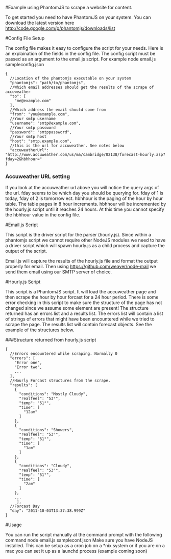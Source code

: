 #Example using PhantomJS to scrape a website for content.

To get started you need to have PhantomJS on your system. You can download the latest version here http://code.google.com/p/phantomjs/downloads/list

#Config File Setup

The config file makes it easy to configure the script for your needs. Here is an explaination of the fields in the config file. The config script must be passed as an argument to the email.js script. For example node email.js sampleconfig.json 

    {
      //Location of the phantomjs executable on your system
      "phantomjs": "path/to/phantomjs", 
      //Which email addresses should get the results of the scrape of accuweather
      "to": [
        "me@example.com"
      ],
      //Which address the email should come from
      "from": "you@example.com",
      //Your smtp username
      "username": "smtp@example.com",
      //Your smtp password
      "password": "smtppassword",
      //Your smtp host
      "host": "smtp.example.com",
      //this is the url for accuweather. See notes below
      "accuweatherUrl": "http://www.accuweather.com/us/ma/cambridge/02138/forecast-hourly.asp?fday=2&hbhhour="
    }

### Accuweather URL setting
If you look at the accuweather url above you will notice the query args of the url. fday seems to be which day you should be querying for. fday of 1 is today, fday of 2 is tomorrow ect. hbhhour is the paging of the hour by hour table. The table pages in 8 hour increments. hbhhour will be incremented by the hourly.js script until it reaches 24 hours. At this time you cannot specify the hbhhour value in the config file.  

#Email.js Script

This script is the driver script for the parser (hourly.js). Since within a phantomjs script we cannot require other NodeJS modules we need to have a driver script which will spawn hourly.js as a child process and capture the output of the script. 

Email.js will capture the results of the hourly.js file and format the output properly for email. Then using https://github.com/weaver/node-mail we send them email using our SMTP server of choice. 

#Hourly.js Script

This script is a PhantomJS script. It will load the accuweather page and then scrape the hour by hour forcast for a 24 hour period. There is some error checking in this script to make sure the structure of the page has not changed since we assume some element are present! The structure returned has an errors list and a results list. The errors list will contain a list of strings of errors that might have been encountered while we tried to scrape the page. The results list will contain
forecast objects. See the example of the structures below. 

###Structure returned from hourly.js script

    {
      //Errors encountered while scraping. Normally 0
      "errors": [
        "Error one",
        "Error two",
        ...
      ],
      //Hourly Forcast structures from the scrape. 
      "results": [
        {
          "conditions": "Mostly Cloudy",
          "realfeel": "53°",
          "temp": "51°",
          "time": [
            "12am"
          ]
        },
        {
          "conditions": "Showers",
          "realfeel": "53°",
          "temp": "51°",
          "time": [
            "1am"
          ]
        },
        {
          "conditions": "Cloudy",
          "realfeel": "53°",
          "temp": "51°",
          "time": [
            "2am"
          ]
        },
        ...
         ],
      //Forcast Day
      "day": "2011-10-03T13:37:38.999Z"
    }

#Usage

You can run the script manually at the command prompt with the following command node email.js sampleconf.json Make sure you have NodeJS installed. This can be setup as a cron job on a *nix system or if you are on a mac you can set it up as a launchd process (example coming soon) 


